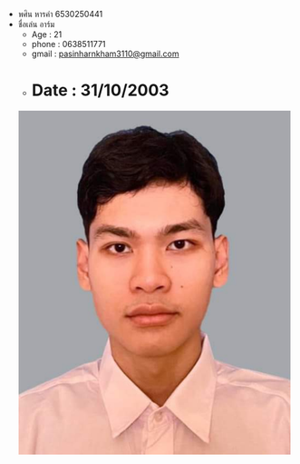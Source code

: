 - พศิน หารคำ 6530250441
- ชื่อเล่น อาร์ม
  - Age : 21
  - phone : 0638511771
  - gmail : pasinharnkham3110@gmail.com
  - # Date : 31/10/2003
  ![Alt text](IMG_3354.jpeg)

